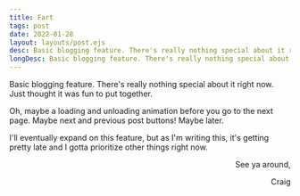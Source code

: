 ```yaml
---
title: Fart
tags: post
date: 2022-01-28
layout: layouts/post.ejs
desc: Basic blogging feature. There's really nothing special about it rig...
longDesc: Basic blogging feature. There's really nothing special about it right now. Just thought it was fun to put together. Oh, maybe a loading and unloading animation before you go to the next pa...
---
```

<p>Basic blogging feature. There's really nothing special about it right now. Just thought it was fun to put together.</p>
<p>Oh, maybe a loading and unloading animation before you go to the next page. Maybe next and previous post buttons! Maybe later.</p>
<p>I'll eventually expand on this feature, but as I'm writing this, it's getting pretty late and I gotta prioritize other things right now.</p>
<p style="text-align: right">See ya around,</p>
<p style="text-align: right">Craig</p>